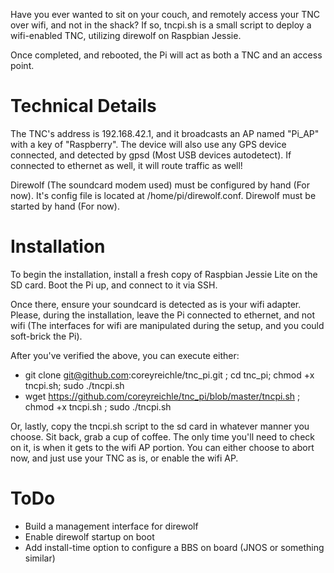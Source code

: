Have you ever wanted to sit on your couch, and remotely access your TNC over wifi, and not in the shack?  If so, tncpi.sh is a small script to deploy a wifi-enabled TNC, utilizing direwolf on Raspbian Jessie.

Once completed, and rebooted, the Pi will act as both a TNC and an access point.

# Technical Details
The TNC's address is 192.168.42.1, and it broadcasts an AP named "Pi_AP" with a key of "Raspberry".  The device will also use any GPS device connected, and detected by gpsd (Most USB devices autodetect).  If connected to ethernet as well, it will route traffic as well!

Direwolf (The soundcard modem used) must be configured by hand (For now).  It's config file is located at /home/pi/direwolf.conf.  Direwolf must be started by hand (For now).

# Installation
To begin the installation, install a fresh copy of Raspbian Jessie Lite on the SD card.  Boot the Pi up, and connect to it via SSH.

Once there, ensure your soundcard is detected as is your wifi adapter.  Please, during the installation, leave the Pi connected to ethernet, and not wifi (The interfaces for wifi are manipulated during the setup, and you could soft-brick the Pi).

After you've verified the above, you can execute either:

* git clone git@github.com:coreyreichle/tnc_pi.git ; cd tnc_pi; chmod +x tncpi.sh; sudo ./tncpi.sh
* wget https://github.com/coreyreichle/tnc_pi/blob/master/tncpi.sh ; chmod +x tncpi.sh ; sudo ./tncpi.sh

Or, lastly, copy the tncpi.sh script to the sd card in whatever manner you choose.  Sit back, grab a cup of coffee.  The only time you'll need to check on it, is when it gets to the wifi AP portion.  You can either choose to abort now, and just use your TNC as is, or enable the wifi AP.

# ToDo
* Build a management interface for direwolf
* Enable direwolf startup on boot
* Add install-time option to configure a BBS on board (JNOS or something similar)
